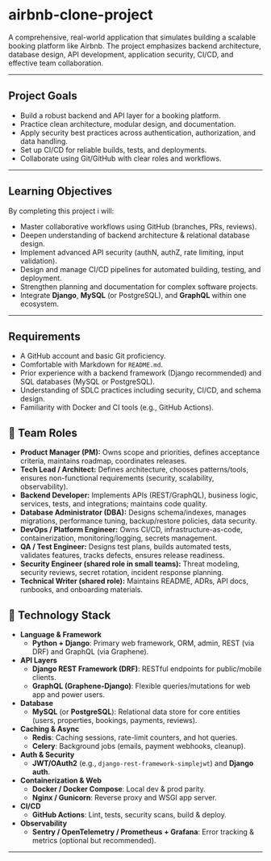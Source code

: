 # airbnb-clone-project
A comprehensive, real-world application that simulates building a scalable booking platform like Airbnb. The project emphasizes backend architecture, database design, API development, application security, CI/CD, and effective team collaboration.

---

##  Project Goals
- Build a robust backend and API layer for a booking platform.
- Practice clean architecture, modular design, and documentation.
- Apply security best practices across authentication, authorization, and data handling.
- Set up CI/CD for reliable builds, tests, and deployments.
- Collaborate using Git/GitHub with clear roles and workflows.

---

##  Learning Objectives
By completing this project i will:
- Master collaborative workflows using GitHub (branches, PRs, reviews).
- Deepen understanding of backend architecture & relational database design.
- Implement advanced API security (authN, authZ, rate limiting, input validation).
- Design and manage CI/CD pipelines for automated building, testing, and deployment.
- Strengthen planning and documentation for complex software projects.
- Integrate **Django**, **MySQL** (or PostgreSQL), and **GraphQL** within one ecosystem.

---

##  Requirements
- A GitHub account and basic Git proficiency.
- Comfortable with Markdown for `README.md`.
- Prior experience with a backend framework (Django recommended) and SQL databases (MySQL or PostgreSQL).
- Understanding of SDLC practices including security, CI/CD, and schema design.
- Familiarity with Docker and CI tools (e.g., GitHub Actions).


## 👥 Team Roles

- **Product Manager (PM):** Owns scope and priorities, defines acceptance criteria, maintains roadmap, coordinates releases.
- **Tech Lead / Architect:** Defines architecture, chooses patterns/tools, ensures non-functional requirements (security, scalability, observability).
- **Backend Developer:** Implements APIs (REST/GraphQL), business logic, services, tests, and integrations; maintains code quality.
- **Database Administrator (DBA):** Designs schema/indexes, manages migrations, performance tuning, backup/restore policies, data security.
- **DevOps / Platform Engineer:** Owns CI/CD, infrastructure-as-code, containerization, monitoring/logging, secrets management.
- **QA / Test Engineer:** Designs test plans, builds automated tests, validates features, tracks defects, ensures release readiness.
- **Security Engineer (shared role in small teams):** Threat modeling, security reviews, secret rotation, incident response planning.
- **Technical Writer (shared role):** Maintains README, ADRs, API docs, runbooks, and onboarding materials.

## 🧰 Technology Stack
- **Language & Framework**
  - **Python + Django**: Primary web framework, ORM, admin, REST (via DRF) and GraphQL (via Graphene).
- **API Layers**
  - **Django REST Framework (DRF)**: RESTful endpoints for public/mobile clients.
  - **GraphQL (Graphene-Django)**: Flexible queries/mutations for web app and power users.
- **Database**
  - **MySQL** (or **PostgreSQL**): Relational data store for core entities (users, properties, bookings, payments, reviews).
- **Caching & Async**
  - **Redis**: Caching sessions, rate-limit counters, and hot queries.
  - **Celery**: Background jobs (emails, payment webhooks, cleanup).
- **Auth & Security**
  - **JWT/OAuth2** (e.g., `django-rest-framework-simplejwt`) and **Django auth**.
- **Containerization & Web**
  - **Docker / Docker Compose**: Local dev & prod parity.
  - **Nginx / Gunicorn**: Reverse proxy and WSGI app server.
- **CI/CD**
  - **GitHub Actions**: Lint, tests, security scans, build & deploy.
- **Observability**
  - **Sentry / OpenTelemetry / Prometheus + Grafana**: Error tracking & metrics (optional but recommended).


---







